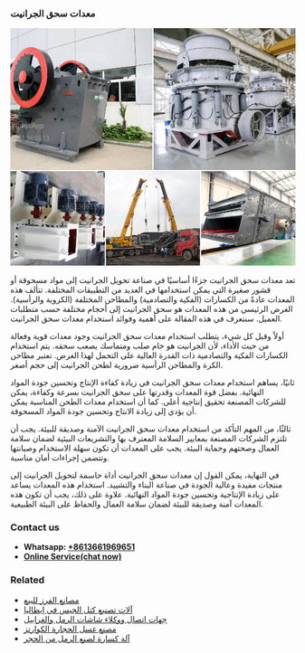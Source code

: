 <h3>معدات سحق الجرانيت</h3><img src='1701854235.jpg' alt=''><p>تعد معدات سحق الجرانيت جزءًا أساسيًا في صناعة تحويل الجرانيت إلى مواد مسحوقة أو قشور صغيرة التي يمكن استخدامها في العديد من التطبيقات المختلفة. تتألف هذه المعدات عادةً من الكسارات (الفكية والتصادمية) والمطاحن المختلفة (الكروية والرأسية). الغرض الرئيسي من هذه المعدات هو سحق الجرانيت إلى أحجام مختلفة حسب متطلبات العميل. سنتعرف في هذه المقالة على أهمية وفوائد استخدام معدات سحق الجرانيت.</p><p>أولاً وقبل كل شيء، يتطلب استخدام معدات سحق الجرانيت وجود معدات قوية وفعالة من حيث الأداء، لأن الجرانيت هو خام صلب ومتماسك يصعب سحقه. يتم استخدام الكسارات الفكية والتصادمية ذات القدرة العالية على التحمل لهذا الغرض. تعتبر مطاحن الكرة والمطاحن الرأسية ضرورية لطحن الجرانيت إلى حجم أصغر.</p><p>ثانيًا، يساهم استخدام معدات سحق الجرانيت في زيادة كفاءة الإنتاج وتحسين جودة المواد النهائية. بفضل قوة المعدات وقدرتها على سحق الجرانيت بسرعة وكفاءة، يمكن للشركات المصنعة تحقيق إنتاجية أعلى. كما أن استخدام معدات الطحن المناسبة يمكن أن يؤدي إلى زيادة الانتاج وتحسين جودة المواد المسحوقة.</p><p>ثالثًا، من المهم التأكد من استخدام معدات سحق الجرانيت الآمنة وصديقة للبيئة. يجب أن تلتزم الشركات المصنعة بمعايير السلامة المعترف بها والتشريعات البيئية لضمان سلامة العمال وصحتهم وحماية البيئة. يجب على المعدات أن تكون سهلة الاستخدام وصيانتها وتتضمن إجراءات أمان مناسبة.</p><p>في النهاية، يمكن القول إن معدات سحق الجرانيت أداة حاسمة لتحويل الجرانيت إلى منتجات مفيدة وعالية الجودة في صناعة البناء والتشييد. استخدام هذه المعدات يساعد على زيادة الإنتاجية وتحسين جودة المواد النهائية. علاوة على ذلك، يجب أن تكون هذه المعدات آمنة وصديقة للبيئة لضمان سلامة العمال والحفاظ على البيئة الطبيعية.</p><h3>Contact us</h3><ul><li><strong>Whatsapp:&nbsp;<a href="https://wa.me/8613661969651">+8613661969651</a></strong></li><li><a href="https://swt.shibang-china.com/?git&amp;zhl&amp;معدات سحق الجرانيت"><strong>Online Service(chat now)</strong></a></li></ul><h3>Related</h3><ul><li><a href='مصانع الفرز للبيع.md'>مصانع الفرز للبيع</a></li><li><a href='آلات تصنيع كتل الجبس في إيطاليا.md'>آلات تصنيع كتل الجبس في إيطاليا</a></li><li><a href='جهات اتصال ووكلاء شاشات الرمل والغرابيل.md'>جهات اتصال ووكلاء شاشات الرمل والغرابيل</a></li><li><a href='مصنع غسل الحجارة الكوارتز.md'>مصنع غسل الحجارة الكوارتز</a></li><li><a href='آلة كسارة لصنع الرمل من الحجر.md'>آلة كسارة لصنع الرمل من الحجر</a></li></ul>